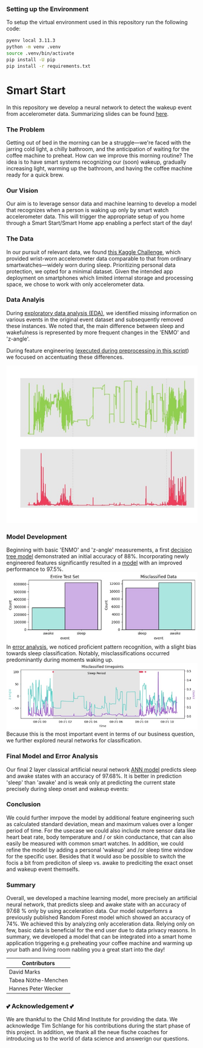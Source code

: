 ### Setting up the Environment
To setup the virtual environment used in this repository run the following code:
```BASH
pyenv local 3.11.3
python -m venv .venv
source .venv/bin/activate
pip install -U pip
pip install -r requirements.txt
```
# Smart Start
In this repository we develop a neural network to detect the wakeup event from accelerometer data. Summarizing slides can be found [here](https://github.com/SonkyD/Smart-Start/blob/main/smart_start.pdf).

### The Problem
Getting out of bed in the morning can be a struggle—we're faced with the jarring cold light, a chilly bathroom, and the anticipation of waiting for the coffee machine to preheat. How can we improve this morning routine? The idea is to have smart systems recognizing our (soon) wakeup, gradually increasing light, warming up the bathroom, and having the coffee machine ready for a quick brew.

### Our Vision
Our aim is to leverage sensor data and machine learning to develop a model that recognizes when a person is waking up only by smart watch accelerometer data. This will trigger the appropriate setup of you home through a Smart Start/Smart Home app enabling a perfect start of the day!

### The Data
In our pursuit of relevant data, we found [this Kaggle Challenge]((https://www.kaggle.com/competitions/child-mind-institute-detect-sleep-states/data)), which provided wrist-worn accelerometer data comparable to that from ordinary smartwatches—widely worn during sleep. Prioritizing personal data protection, we opted for a minimal dataset. Given the intended app deployment on smartphones which limited internal storage and processing space, we chose to work with only accelerometer data.

### Data Analyis
During [exploratory data analysis (EDA)](https://github.com/SonkyD/Smart-Start/blob/main/EDA/EDA_clean.ipynb), we identified missing information on various events in the original event dataset and subsequently removed these instances. We noted that, the main difference between sleep and wakefulness is represented by more frequent changes in the  'ENMO' and 'z-angle'. </p> During feature engineering ([executed during preprocessing in this script]()) we focused on accentuating these differences. </p> 
![enmo and anglez over one night](/images/5AB450B3-D46A-4C57-AA7B-FF093AD3B268.jpeg)

### Model Development
Beginning with basic 'ENMO' and 'z-angle' measurements, a first [decision tree model](https://github.com/HPweck/sleepy_kid_Zzzz/blob/models/model_DecisionTree1.ipynb) demonstrated an initial accuracy of 88%. Incorporating newly engineered features significantly resulted in a [model](https://github.com/HPweck/sleepy_kid_Zzzz/blob/models/model_DecisionTree1_allData.ipynb) with an improved performance to 97.5%. 
![sleep vs wake detection](images/A2FDAA4A-8E44-438E-A817-21802AB7A99B_4_5005_c.jpeg)
In [error analysis](https://github.com/HPweck/sleepy_kid_Zzzz/blob/models/model_DecisionTree_allData_ErrorAnalysis.ipynb), we noticed proficient pattern recognition, with a slight bias towards sleep classification. 
Notably, misclassifications occurred predominantly during moments waking up. 
![misclassificated events](/images/2AE27D67-82BD-4011-BFE7-0162A7DD702D_4_5005_c.jpeg)
Because this is the most important event in terms of our business question, we further explored neural networks for classification.

### Final Model and Error Analysis
Our final 2 layer classical artificial neural network [ANN model]() predicts sleep and awake states with an accuracy of 97.68%.
It is better in prediction 'sleep' than 'awake' and is weak only at predicting the current state precisely during sleep onset and wakeup events:

### Conclusion
We could further imrpove the model by additional feature engineering such as calculated standard deviation, mean and maximum values over a longer period of time. For the usecase we could also include more sensor data like heart beat rate, body temperature and / or skin conductance, that can also easily be measured with common smart watches. In addition, we could refine the model by adding a personal 'wakeup' and /or sleep time window for the specific user. Besides that it would aso be possible to switch the focis a bit from prediciton of sleep vs. awake to prediciting the exact onset and wakeup event themselfs.

### Summary
Overall, we developed a machine learning model, more precisely an artificial neural network, that predicts sleep and awake state with an accuracy of 97.68 % only by using acceleration data. Our model outperfomrs a previously published Random Forest model which showed an accuracy of 74%. We achieved this by analyzing only acceleration data. Relying only on few, basic data is beneficial for the end user due to data privacy reasons. In summary, we developed a model that can be integrated into a smart home application triggering e.g preheating your coffee machine and warming up your bath and living room nabling you a great start into the day! 

| Contributors |
| --- |
| David Marks |
| Tabea Nöthe-Menchen |
| Hannes Peter Wecker |

### :two_hearts: Acknowledgement :two_hearts:
We are thankful to the Child Mind Institute for providing the data. We acknowledge Tim Schlange for his contributions during the start phase of this project. In addition, we thank all the neue fische coaches for introducing us to the world of data science and answerign our questions.

